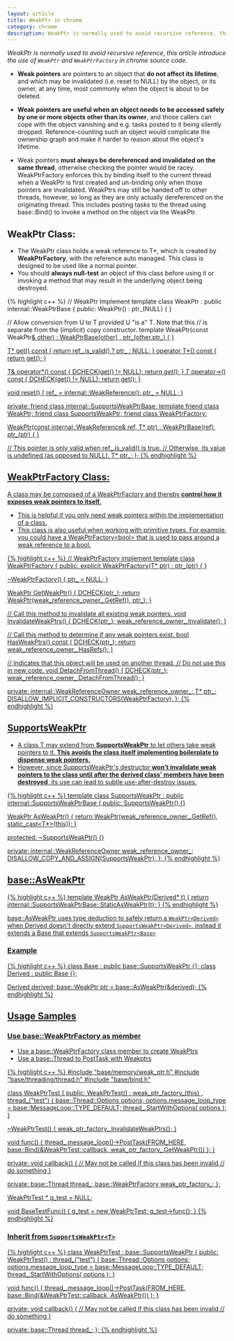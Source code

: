 ```yaml
---
layout: article
title: WeakPtr in chrome
category: chrome
description: WeakPtr is normally used to avoid recursive reference, this article introduce the use of WeakPtr and WeakPtrFactory in chrome source code.
---
```

*WeakPtr is normally used to avoid recursive reference, this article introduce the use of `WeakPtr` and `WeakPtrFactory` in chrome source code.*


- **Weak pointers** are pointers to an object that **do not affect its lifetime**, and which may be invalidated (i.e. reset to NULL) by the object, or its owner, at any time, most commonly when the object is about to be deleted.

- **Weak pointers are useful when an object needs to be accessed safely by one or more objects other than its owner**, and those callers can cope with the object vanishing and e.g. tasks posted to it being silently dropped. Reference-counting such an object would complicate the ownership graph and make it harder to reason about the object's lifetime.

- Weak pointers **must always be dereferenced and invalidated on the same thread**, otherwise checking the pointer would be racey. WeakPtrFactory enforces this by binding itself to the current thread when a WeakPtr is first created and un-binding only when those pointers are invalidated.  WeakPtrs may still be handed off to other threads, however, so long as they are only actually dereferenced on the originating thread. This includes posting tasks to the thread using base::Bind() to invoke a method on the object via the WeakPtr.


## WeakPtr Class:

- The WeakPtr class holds a weak reference to T\*, which is created by **WeakPtrFactory**, with the reference auto managed. This class is designed to be used like a normal pointer.
- You should **always null-test** an object of this class before using it or invoking a method that may result in the underlying object being destroyed.

{% highlight c++ %}
// WeakPtr Implement
template <typename T>
class WeakPtr : public internal::WeakPtrBase {
 public:
  WeakPtr() : ptr_(NULL) {
  }

  // Allow conversion from U to T provided U "is a" T. Note that this
  // is separate from the (implicit) copy constructor.
  template <typename U>
  WeakPtr(const WeakPtr<U>& other)
    : WeakPtrBase(other)
    , ptr_(other.ptr_) {
  }

  T* get() const { return ref_.is_valid() ? ptr_ : NULL; }
  operator T*() const { return get(); }

  T& operator*() const {
    DCHECK(get() != NULL);
    return *get();
  }
  T* operator->() const {
    DCHECK(get() != NULL);
    return get();
  }

  void reset() {
    ref_ = internal::WeakReference();
    ptr_ = NULL;
  }

 private:
  friend class internal::SupportsWeakPtrBase;
  template <typename U> friend class WeakPtr;
  friend class SupportsWeakPtr<T>;
  friend class WeakPtrFactory<T>;

  WeakPtr(const internal::WeakReference& ref, T* ptr)
      : WeakPtrBase(ref),
        ptr_(ptr) {
  }

  // This pointer is only valid when ref_.is_valid() is true.
  // Otherwise, its value is undefined (as opposed to NULL).
  T* ptr_;
};
{% endhighlight %}


## WeakPtrFactory Class:
A class may be composed of a WeakPtrFactory and thereby **control how it exposes weak pointers to itself**.

- This is helpful if you only need weak pointers within the implementation of a class.
- This class is also useful when working with primitive types. For example, you could have a WeakPtrFactory&lt;bool> that is used to pass around a weak reference to a bool.

{% highlight c++ %}
// WeakPtrFactory implement
template <class T>
class WeakPtrFactory {
 public:
  explicit WeakPtrFactory(T* ptr) : ptr_(ptr) {
  }

  ~WeakPtrFactory() {
    ptr_ = NULL;
  }

  WeakPtr<T> GetWeakPtr() {
    DCHECK(ptr_);
    return WeakPtr<T>(weak_reference_owner_.GetRef(), ptr_);
  }

  // Call this method to invalidate all existing weak pointers.
  void InvalidateWeakPtrs() {
    DCHECK(ptr_);
    weak_reference_owner_.Invalidate();
  }

  // Call this method to determine if any weak pointers exist.
  bool HasWeakPtrs() const {
    DCHECK(ptr_);
    return weak_reference_owner_.HasRefs();
  }

  // Indicates that this object will be used on another thread.
  // Do not use this in new code.
  void DetachFromThread() {
    DCHECK(ptr_);
    weak_reference_owner_.DetachFromThread();
  }

 private:
  internal::WeakReferenceOwner weak_reference_owner_;
  T* ptr_;
  DISALLOW_IMPLICIT_CONSTRUCTORS(WeakPtrFactory);
};
{% endhighlight %}


## SupportsWeakPtr

- A class T may extend from **SupportsWeakPtr<T>** to let others take weak pointers to it. **This avoids the class itself implementing boilerplate to dispense weak pointers.** 
- However, since SupportsWeakPtr's destructor **won't invalidate weak pointers to the class until after the derived class' members have been destroyed**, its use can lead to subtle use-after-destroy issues.

{% highlight c++ %}
template <class T>
class SupportsWeakPtr : public internal::SupportsWeakPtrBase {
 public:
  SupportsWeakPtr() {}

  WeakPtr<T> AsWeakPtr() {
    return WeakPtr<T>(weak_reference_owner_.GetRef(), static_cast<T*>(this));
  }

 protected:
  ~SupportsWeakPtr() {}

 private:
  internal::WeakReferenceOwner weak_reference_owner_;
  DISALLOW_COPY_AND_ASSIGN(SupportsWeakPtr);
};
{% endhighlight %}


## base::AsWeakPtr

{% highlight c++ %}
template <typename Derived>
WeakPtr<Derived> AsWeakPtr(Derived* t) {
  return internal::SupportsWeakPtrBase::StaticAsWeakPtr<Derived>(t);
}
{% endhighlight %}

base::AsWeakPtr uses type deduction to safely return a `WeakPtr<Derived>` when Derived doesn't directly extend `SupportsWeakPtr<Derived>`, instead it extends a Base that extends `SupportsWeakPtr<Base>`

### Example

{% highlight c++ %}
class Base : public base::SupportsWeakPtr<Producer> {};
class Derived : public Base {};

Derived derived;
base::WeakPtr<Derived> ptr = base::AsWeakPtr(&derived);
{% endhighlight %}


## Usage Samples

### Use base::WeakPtrFactory as member

- Use a base::WeakPtrFactory class member to create WeakPtrs
- Use a base::Thread to PostTask with Weakptrs

{% highlight c++ %}
#include "base/memory/weak_ptr.h"
#include "base/threading/thread.h"
#include "base/bind.h"

class WeakPtrTest {
public:
  WeakPtrTest() 
    : weak_ptr_factory_(this) 
    , thread_("test") {
      base::Thread::Options options;
      options.message_loop_type = base::MessageLoop::TYPE_DEFAULT;
      thread_.StartWithOptions( options );
  }

  ~WeakPtrTest() {
    weak_ptr_factory_.InvalidateWeakPtrs();
  }

  void func() {
    thread_.message_loop()->PostTask(FROM_HERE, 
      base::Bind(&WeakPtrTest::callback, weak_ptr_factory_.GetWeakPtr()) );
  }

private:
  void callback() {
    // May not be called if this class has been invalid 
    // do something
  }

private:
  base::Thread thread_;
  base::WeakPtrFactory<WeakPtrTest> weak_ptr_factory_;
};

WeakPtrTest * g_test = NULL;

void BaseTestFunc() {
  g_test = new WeakPtrTest;
  g_test->func();
}
{% endhighlight %}

### Inherit from  `SupportsWeakPtr<T>`

{% highlight c++ %}
class WeakPtrTest : base::SupportsWeakPtr<WeakPtrTest> {
public:
  WeakPtrTest() 
    : thread_("test") {
      base::Thread::Options options;
      options.message_loop_type = base::MessageLoop::TYPE_DEFAULT;
      thread_.StartWithOptions( options );
  }

  void func() {
    thread_.message_loop()->PostTask(FROM_HERE, 
      base::Bind(&WeakPtrTest::callback, AsWeakPtr()) );
  }

private:
  void callback() {
    // May not be called if this class has been invalid 
    // do something
  }

private:
  base::Thread thread_;
};
{% endhighlight %}